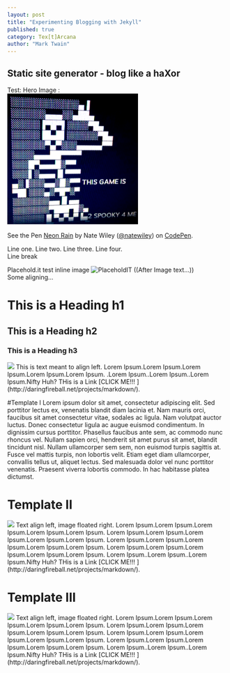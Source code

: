 ```yaml
---
layout: post
title: "Experimenting Blogging with Jekyll"  
published: true
category: Tex[t]Arcana
author: "Mark Twain"
---
```




## Static site generator - blog like a haXor
Test: Hero Image :  
<img src="/images/spooky.png" alt="spooky skeleton" style="width: 300px; height: 300px;" />
<p data-height="268" data-theme-id="0" data-slug-hash="NNgqVJ" data-default-tab="result" data-user="natewiley" class="codepen">See the Pen <a href="http://codepen.io/natewiley/pen/NNgqVJ/">Neon Rain</a> by Nate Wiley (<a href="http://codepen.io/natewiley">@natewiley</a>) on <a href="http://codepen.io">CodePen</a>.</p>
<script async src="//assets.codepen.io/assets/embed/ei.js"></script>
Line one.
Line two. Line three.
Line four.
<br /> Line break

Placehold.it test inline image
![PlaceholdIT](http://placehold.it/200x100)
((After Image text...))
<br />
Some aligning...
<br />
# This is a Heading h1
## This is a Heading h2
### This is a Heading  h3


<img class="left" src="http://placehold.it/200x100">
This is text meant to align left.  Lorem Ipsum.Lorem Ipsum.Lorem Ipsum.Lorem Ipsum.Lorem Ipsum.
.Lorem Ipsum..Lorem Ipsum..Lorem Ipsum.Nifty Huh?  
THis is a Link [CLICK ME!!! ](http://daringfireball.net/projects/markdown/). 
<br />

#Template I 
Lorem ipsum dolor sit amet, consectetur adipiscing elit. 
Sed porttitor lectus ex, venenatis blandit diam lacinia et. 
Nam mauris orci, faucibus sit amet consectetur vitae, sodales ac ligula. Nam volutpat auctor luctus. 
Donec consectetur ligula ac augue euismod condimentum. In dignissim cursus porttitor. Phasellus
 faucibus ante sem, ac commodo nunc rhoncus vel. Nullam sapien orci, hendrerit sit amet purus sit amet,
 blandit tincidunt nisl. Nullam ullamcorper sem sem, non euismod turpis sagittis at. Fusce vel mattis turpis, 
 non lobortis velit. Etiam eget diam ullamcorper, convallis tellus ut, aliquet lectus. Sed malesuada dolor vel nunc
 porttitor venenatis. Praesent viverra lobortis commodo. In hac habitasse platea dictumst. 

# Template II
<img class="right" src="http://placehold.it/300x200">
Text align left, image floated right.  Lorem Ipsum.Lorem Ipsum.Lorem Ipsum.Lorem Ipsum.Lorem Ipsum.
Lorem Ipsum.Lorem Ipsum.Lorem Ipsum.Lorem Ipsum.Lorem Ipsum.
Lorem Ipsum.Lorem Ipsum.Lorem Ipsum.Lorem Ipsum.Lorem Ipsum.
Lorem Ipsum.Lorem Ipsum.Lorem Ipsum.Lorem Ipsum.Lorem Ipsum.
Lorem Ipsum..Lorem Ipsum..Lorem Ipsum.Nifty Huh?  
THis is a Link [CLICK ME!!! ](http://daringfireball.net/projects/markdown/). </p>

# Template III
<img class="left" src="http://placehold.it/200x100">
Text align left, image floated right.  Lorem Ipsum.Lorem Ipsum.Lorem Ipsum.Lorem Ipsum.Lorem Ipsum.
Lorem Ipsum.Lorem Ipsum.Lorem Ipsum.Lorem Ipsum.Lorem Ipsum.
Lorem Ipsum.Lorem Ipsum.Lorem Ipsum.Lorem Ipsum.Lorem Ipsum.
Lorem Ipsum.Lorem Ipsum.Lorem Ipsum.Lorem Ipsum.Lorem Ipsum.
Lorem Ipsum..Lorem Ipsum..Lorem Ipsum.Nifty Huh?  
THis is a Link [CLICK ME!!! ](http://daringfireball.net/projects/markdown/). </p>
 
 